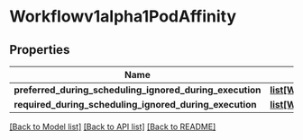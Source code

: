 # Workflowv1alpha1PodAffinity

## Properties
Name | Type | Description | Notes
------------ | ------------- | ------------- | -------------
**preferred_during_scheduling_ignored_during_execution** | [**list[Workflowv1alpha1WeightedPodAffinityTerm]**](Workflowv1alpha1WeightedPodAffinityTerm.md) |  | [optional] 
**required_during_scheduling_ignored_during_execution** | [**list[Workflowv1alpha1PodAffinityTerm]**](Workflowv1alpha1PodAffinityTerm.md) |  | [optional] 

[[Back to Model list]](../README.md#documentation-for-models) [[Back to API list]](../README.md#documentation-for-api-endpoints) [[Back to README]](../README.md)


